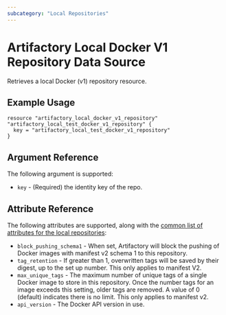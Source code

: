 ```yaml
---
subcategory: "Local Repositories"
---
```


# Artifactory Local Docker V1 Repository Data Source

Retrieves a local Docker (v1) repository resource.

## Example Usage

```hcl
resource "artifactory_local_docker_v1_repository" "artifactory_local_test_docker_v1_repository" {
  key = "artifactory_local_test_docker_v1_repository"
}
```

## Argument Reference

The following argument is supported:

* `key` - (Required) the identity key of the repo.

## Attribute Reference

The following attributes are supported, along with the [common list of attributes for the local repositories](local.md):

* `block_pushing_schema1` - When set, Artifactory will block the pushing of Docker images with manifest v2 schema 1 to
  this repository.
* `tag_retention` - If greater than 1, overwritten tags will be saved by their digest, up to the set up number. This
  only applies to manifest V2.
* `max_unique_tags` - The maximum number of unique tags of a single Docker image to store in this repository. Once the
  number tags for an image exceeds this setting, older tags are removed. A value of 0 (default) indicates there is no
  limit. This only applies to manifest v2.
* `api_version` - The Docker API version in use.
